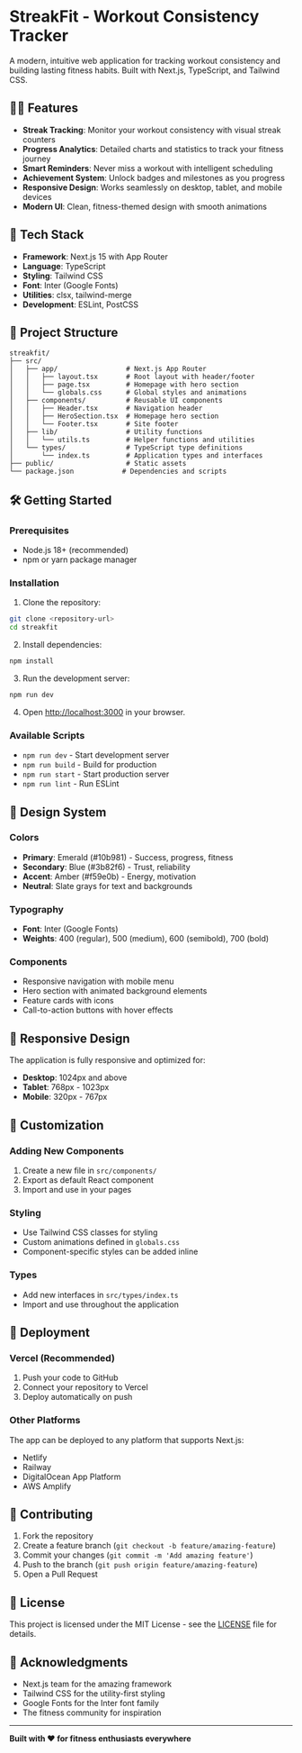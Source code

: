 # StreakFit - Workout Consistency Tracker

A modern, intuitive web application for tracking workout consistency and building lasting fitness habits. Built with Next.js, TypeScript, and Tailwind CSS.

## 🏃‍♂️ Features

- **Streak Tracking**: Monitor your workout consistency with visual streak counters
- **Progress Analytics**: Detailed charts and statistics to track your fitness journey
- **Smart Reminders**: Never miss a workout with intelligent scheduling
- **Achievement System**: Unlock badges and milestones as you progress
- **Responsive Design**: Works seamlessly on desktop, tablet, and mobile devices
- **Modern UI**: Clean, fitness-themed design with smooth animations

## 🚀 Tech Stack

- **Framework**: Next.js 15 with App Router
- **Language**: TypeScript
- **Styling**: Tailwind CSS
- **Font**: Inter (Google Fonts)
- **Utilities**: clsx, tailwind-merge
- **Development**: ESLint, PostCSS

## 📁 Project Structure

```
streakfit/
├── src/
│   ├── app/                 # Next.js App Router
│   │   ├── layout.tsx       # Root layout with header/footer
│   │   ├── page.tsx         # Homepage with hero section
│   │   └── globals.css      # Global styles and animations
│   ├── components/          # Reusable UI components
│   │   ├── Header.tsx       # Navigation header
│   │   ├── HeroSection.tsx  # Homepage hero section
│   │   └── Footer.tsx       # Site footer
│   ├── lib/                 # Utility functions
│   │   └── utils.ts         # Helper functions and utilities
│   └── types/               # TypeScript type definitions
│       └── index.ts         # Application types and interfaces
├── public/                  # Static assets
└── package.json            # Dependencies and scripts
```

## 🛠️ Getting Started

### Prerequisites

- Node.js 18+ (recommended)
- npm or yarn package manager

### Installation

1. Clone the repository:
```bash
git clone <repository-url>
cd streakfit
```

2. Install dependencies:
```bash
npm install
```

3. Run the development server:
```bash
npm run dev
```

4. Open [http://localhost:3000](http://localhost:3000) in your browser.

### Available Scripts

- `npm run dev` - Start development server
- `npm run build` - Build for production
- `npm run start` - Start production server
- `npm run lint` - Run ESLint

## 🎨 Design System

### Colors
- **Primary**: Emerald (#10b981) - Success, progress, fitness
- **Secondary**: Blue (#3b82f6) - Trust, reliability
- **Accent**: Amber (#f59e0b) - Energy, motivation
- **Neutral**: Slate grays for text and backgrounds

### Typography
- **Font**: Inter (Google Fonts)
- **Weights**: 400 (regular), 500 (medium), 600 (semibold), 700 (bold)

### Components
- Responsive navigation with mobile menu
- Hero section with animated background elements
- Feature cards with icons
- Call-to-action buttons with hover effects

## 📱 Responsive Design

The application is fully responsive and optimized for:
- **Desktop**: 1024px and above
- **Tablet**: 768px - 1023px
- **Mobile**: 320px - 767px

## 🔧 Customization

### Adding New Components
1. Create a new file in `src/components/`
2. Export as default React component
3. Import and use in your pages

### Styling
- Use Tailwind CSS classes for styling
- Custom animations defined in `globals.css`
- Component-specific styles can be added inline

### Types
- Add new interfaces in `src/types/index.ts`
- Import and use throughout the application

## 🚀 Deployment

### Vercel (Recommended)
1. Push your code to GitHub
2. Connect your repository to Vercel
3. Deploy automatically on push

### Other Platforms
The app can be deployed to any platform that supports Next.js:
- Netlify
- Railway
- DigitalOcean App Platform
- AWS Amplify

## 🤝 Contributing

1. Fork the repository
2. Create a feature branch (`git checkout -b feature/amazing-feature`)
3. Commit your changes (`git commit -m 'Add amazing feature'`)
4. Push to the branch (`git push origin feature/amazing-feature`)
5. Open a Pull Request

## 📄 License

This project is licensed under the MIT License - see the [LICENSE](LICENSE) file for details.

## 🙏 Acknowledgments

- Next.js team for the amazing framework
- Tailwind CSS for the utility-first styling
- Google Fonts for the Inter font family
- The fitness community for inspiration

---

**Built with ❤️ for fitness enthusiasts everywhere**
